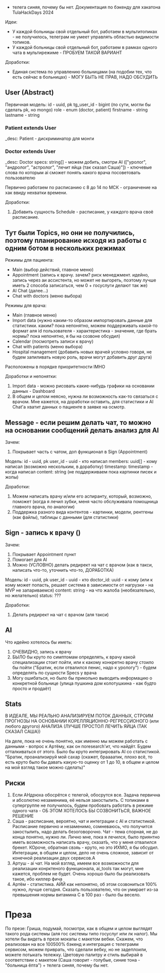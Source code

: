  + телега синяя, почему бы нет. Документация по бэкенду для хакатона TulaHackDays 2024

Идеи:
- У каждой больницы свой отдельный бот, работаем в мультитопиках - не получилось, телеграм не умеет управлять областью видимости топиков.
- У каждой больницы свой отдельный бот, работаем в рамках одного чата в мультирежиме - ПРОБУЕМ ТАКОЙ ВАРИАНТ

Доработки:
- Единая система по управлению больницами (на подобии тех, что есть сейчас в больницах) - МОГУ БЫТЬ НЕ ПРАВ, НАДО ОБСУДИТЬ

## User (Abstract)

Первичная модель:
id - uuid, pk
tg_user_id - bigint (по сути, могли бы сделать pk, но mongo)
role - enum (doctor, patient)
firstname - string
lastname - string

### Patient extends User
_desc: Patient - дискриминатор для монги

### Doctor extends User
_desc: Doctor
specs: string[] - можем добить, смотри AI (["уролог", "андролог", "астролог", "лечит яйца (так сказал Саша)"]) - ключевые слова по которым ai сможет понять какого врача посоветовать пользователю

Первично работаем по расписанию с 8 до 14 по МСК - ограничение на хак ввиду нехватки времени.

Доработки:
1. Добавить сущность Schedule - расписание, у каждого врача своё расписание.

## Тут были Topics, но они не получились, поэтому планирование исходя из работы с одним ботом в нескольких режимах
Режимы для пациента:
- Main (выбор действий, главное меню)
- Appointment (запись к врачу. зачем? риск менеджмент. идейно, запись через аи ассистента, но может не выгореть, поэтому лучше иметь 2 способа записаться, чем 0 + госуслуги делают так же)
- AI Chat (далее...)
- Chat with doctors (меню выбора)

Режимы для врача:
- Main (главное меню)
- Import data (нужно каким-то образом импортировать данные для статистики. каким? пока непонятно, можем поддерживать какой-то формат аля id пользователя - характеристика - значение, где брать нормы? пока непонятнo, я бы на созвоне обсудил)
- Calendar (посмотреть записи к врачу)
- Chat with patients (меню выбора)
- Hospital management (добавить новых врачей условно говоря, не будем запиливать новую роль, врачи могут добавить друг друга)

Расположены в порядке приоритетности IMHO

Доработки и непонятки:
1. Import data - можно рисовать какие-нибудь графики на основании данных - Dashboard
2. В общем и целом неясно, нужна ли возможность как-то связаться с врачом. Мне кажется, на доработки оставить, для статистики и AI Chat'a хватит данных о пациенте в заявке на осмотр.

## Message - если решим делать чат, то можно на основании сообщений делать анализ для AI

Зачем:
1. Покрывает часть с чатом, доп функционал в Sign (Appointment)

Модель:
id - uuid, pk
user_id - uuid - кто написал
members: uuid[] - кому написал (возможно нескольким, в доработку)
timestamp: timestamp - когда написал
content: string (не поддерживаем пока картинки писек и жопы)

Доработки:
1. Можем написать врачу и/или его аспиранту, который, возможно, поможет (когда я лечил зубки, меня часто обслуживала помощница главного врача, по аналогии)
2. Поддержка разного вида контентов - картинки, модели, рентгены (как файлы), таблицы с данными (для статистики)

## Sign - запись к врачу ()

Зачем:
1. Покрывает Appointment пункт
2. Помогает для AI
3. Можно (УСЛОВНО) делать редирект на чат с врачом (как в такси, написать что-то, уточнить что-то, ДОРАБОТКА)

Модель:
id - uuid, pk
user_id - uuid - кто
doctor_id: uuid - к кому (или к кому может попасть, решает система в зависимости от нагрузки - на MVP не запариваемся)
content: string - на что жалоба (необязательно, но желательно)
status: ???

Доработки:
1. Делать редирект на чат с врачом (аля такси)

## AI

Что идейно хотелось бы иметь:
1. ОЧЕВИДНО, запись к врачу
2. БЫЛО бы круто по симптомам определять, к врачу какой специализации стоит пойти, или к какому конкретно врачу стоило бы пойти ("Братик, если отвалился пенис, надо к урологу") - будем определять по сущности Specs у врача
3. Могу ошибаться, но было бы прикольно выводить информацию о конкретной больнице (улица пушкина дом колотушкина - как будто просто и продаёт)

## Stats

В ИДЕАЛЕ, МЫ РЕАЛЬНО АНАЛИЗИРУЕМ ПОТОК ДАННЫХ, СТРОИМ ПРОГНОЗЫ НА ОСНОВАНИИ КОРЕЛЛЯЦИОННО-РЕГРЕССИОНОГО (или любого другого) АНАЛИЗА (ЛУЧШЕ ПРОСТОЛ ЛЕЧИТЬ ЯЙЦА (ТАК СКАЗАЛ САША))

На деле, пока не очень понятно, как именно мы можем работать с данными - вопрос к Артёму, как он поresearch'ит, что найдёт. Будем отталкиваться от этого. Было бы круто интегрировать AI со статистикой. "Братик, проанализируй мой сахар (скажет, браааатик, плохо всё, то есть круто было бы давать какую-то оценку от 1 до 10, в общем и целом на мой взгляд такое можно сделать)"

## Риски

1. Если АНдрюха обосрётся с телегой, обосрутся все. Задача первична и абсолютно незаменима, её нельзя закостылить. С топиками в супергруппе не получилось, будем пробовать работать в режиме одного чата - ОБ ЭТОМ ХОТЕЛОСЬ БЫ СОЗВОНИТЬСЯ, ВАЖНОЕ РЕШЕНИЕ
2. Саша - расписание, вероятно, чат и интеграции с AI и статистикой. Расписание первично и незаменимо, сомневаюсь, что получится закостылить, надо делать безоговорочно. Чат - тема спорная, не до конца понятно, нужно ли. Лично мне, пока я лечился, было приянтно иметь возможность написать врачу, сказатЬ, что у меня отвалился брекет. КОроче, обратная свзяь - круто, но это ИХМО, я бы обсудил. Интеграции, в общем и целом, дело не очень сложное, зависит от конечной реализации двух сервисов.A
3. Артуш - ai чат. На мой взгляд, имеем все возможности для реализации конрктеного функционала, ai_tools так могут, мне кажется, проблем не будет. Очень хорошо было бы реализовать такое, ибо киллер фича 
4. Артём - статистика. АЙЙ как непонятно, об этом созвониться 100% нужно, лучше сегодня. Сказать пользователю, что он умирает из-за превышения нормы витамина C в 100 раз - было бы весело.

# Преза

По презе: Гриша, подумай, посмотри, как в общем и целом выглядят такого рода системы (аля гос системы типо госуслуг или лк налог). Мы хотели бы видеть в презе мокапы с макетом вебки. Скажем, что реализован на все 100500% бэкенд и интеграция с телеграмм сервисом, можем приврать, что сделали вебку, но не задеплоили, можете потыкать тележку.
Цветовую палитру и стиль выбирай в соответствии с макетом (Саша говорит - голубые, синие тона - "больница ёпта") + телега синяя, почему бы нет.

